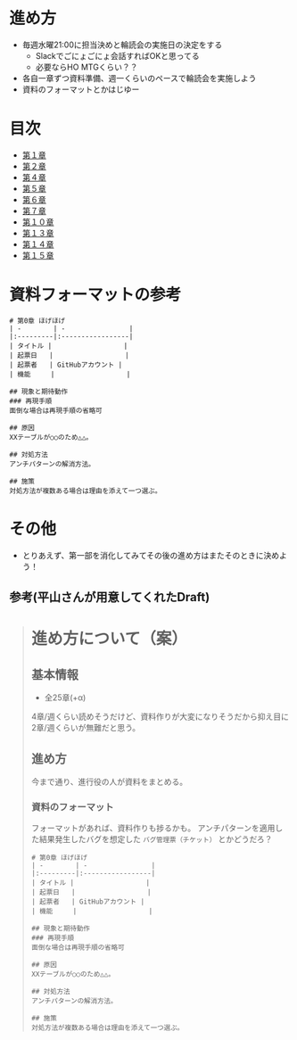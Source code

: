 # 進め方
* 毎週水曜21:00に担当決めと輪読会の実施日の決定をする
  - Slackでごにょごにょ会話すればOKと思ってる
  - 必要ならHO MTGくらい？？
* 各自一章ずつ資料準備、週一くらいのペースで輪読会を実施しよう
* 資料のフォーマットとかはじゆー

# 目次
* [第１章](chapter01.md)
* [第２章](chapter02.md)
* [第４章](chapter04.md)
* [第５章](chapter05.md)
* [第６章](chapter06.md)
* [第７章](chapter07.md)
* [第１０章](chapter10.md)
* [第１３章](chapter13.md)
* [第１４章](chapter14.md)
* [第１５章](chapter15.md)


# 資料フォーマットの参考
```
# 第0章 ほげほげ
| -        | -                |
|:---------|:-----------------|
| タイトル |                  |
| 起票日   |                  |
| 起票者   | GitHubアカウント |
| 機能     |                  |

## 現象と期待動作
### 再現手順
面倒な場合は再現手順の省略可

## 原因
XXテーブルが○○のため△△。

## 対処方法
アンチパターンの解消方法。

## 施策
対処方法が複数ある場合は理由を添えて一つ選ぶ。
```


# その他
* とりあえず、第一部を消化してみてその後の進め方はまたそのときに決めよう！


## 参考(平山さんが用意してくれたDraft)
> # 進め方について（案）
> ## 基本情報
> + 全25章(+α)
> 
> 4章/週くらい読めそうだけど、資料作りが大変になりそうだから抑え目に2章/週くらいが無難だと思う。
> 
> ## 進め方
> 今まで通り、進行役の人が資料をまとめる。
> 
> ### 資料のフォーマット
> フォーマットがあれば、資料作りも捗るかも。
> アンチパターンを適用した結果発生したバグを想定した `バグ管理票（チケット）` とかどうだろ？
> 
> ```
> # 第0章 ほげほげ
> | -        | -                |
> |:---------|:-----------------|
> | タイトル |                  |
> | 起票日   |                  |
> | 起票者   | GitHubアカウント |
> | 機能     |                  |
> 
> ## 現象と期待動作
> ### 再現手順
> 面倒な場合は再現手順の省略可
> 
> ## 原因
> XXテーブルが○○のため△△。
> 
> ## 対処方法
> アンチパターンの解消方法。
> 
> ## 施策
> 対処方法が複数ある場合は理由を添えて一つ選ぶ。
> ```
